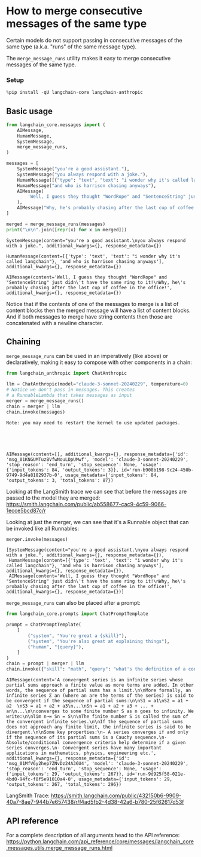 # How to merge consecutive messages of the same type

Certain models do not support passing in consecutive messages of the same type (a.k.a. "runs" of the same message type).

The `merge_message_runs` utility makes it easy to merge consecutive messages of the same type.

### Setup


```python
%pip install -qU langchain-core langchain-anthropic
```

## Basic usage


```python
from langchain_core.messages import (
    AIMessage,
    HumanMessage,
    SystemMessage,
    merge_message_runs,
)

messages = [
    SystemMessage("you're a good assistant."),
    SystemMessage("you always respond with a joke."),
    HumanMessage([{"type": "text", "text": "i wonder why it's called langchain"}]),
    HumanMessage("and who is harrison chasing anyways"),
    AIMessage(
        'Well, I guess they thought "WordRope" and "SentenceString" just didn\'t have the same ring to it!'
    ),
    AIMessage("Why, he's probably chasing after the last cup of coffee in the office!"),
]

merged = merge_message_runs(messages)
print("\n\n".join([repr(x) for x in merged]))
```

    SystemMessage(content="you're a good assistant.\nyou always respond with a joke.", additional_kwargs={}, response_metadata={})
    
    HumanMessage(content=[{'type': 'text', 'text': "i wonder why it's called langchain"}, 'and who is harrison chasing anyways'], additional_kwargs={}, response_metadata={})
    
    AIMessage(content='Well, I guess they thought "WordRope" and "SentenceString" just didn\'t have the same ring to it!\nWhy, he\'s probably chasing after the last cup of coffee in the office!', additional_kwargs={}, response_metadata={})
    

Notice that if the contents of one of the messages to merge is a list of content blocks then the merged message will have a list of content blocks. And if both messages to merge have string contents then those are concatenated with a newline character.

## Chaining

`merge_message_runs` can be used in an imperatively (like above) or declaratively, making it easy to compose with other components in a chain:


```python
from langchain_anthropic import ChatAnthropic

llm = ChatAnthropic(model="claude-3-sonnet-20240229", temperature=0)
# Notice we don't pass in messages. This creates
# a RunnableLambda that takes messages as input
merger = merge_message_runs()
chain = merger | llm
chain.invoke(messages)
```

    Note: you may need to restart the kernel to use updated packages.
    




    AIMessage(content=[], additional_kwargs={}, response_metadata={'id': 'msg_01KNGUMTuzBVfwNouLDpUMwf', 'model': 'claude-3-sonnet-20240229', 'stop_reason': 'end_turn', 'stop_sequence': None, 'usage': {'input_tokens': 84, 'output_tokens': 3}}, id='run-b908b198-9c24-450b-9749-9d4a8182937b-0', usage_metadata={'input_tokens': 84, 'output_tokens': 3, 'total_tokens': 87})



Looking at the LangSmith trace we can see that before the messages are passed to the model they are merged: https://smith.langchain.com/public/ab558677-cac9-4c59-9066-1ecce5bcd87c/r

Looking at just the merger, we can see that it's a Runnable object that can be invoked like all Runnables:


```python
merger.invoke(messages)
```




    [SystemMessage(content="you're a good assistant.\nyou always respond with a joke.", additional_kwargs={}, response_metadata={}),
     HumanMessage(content=[{'type': 'text', 'text': "i wonder why it's called langchain"}, 'and who is harrison chasing anyways'], additional_kwargs={}, response_metadata={}),
     AIMessage(content='Well, I guess they thought "WordRope" and "SentenceString" just didn\'t have the same ring to it!\nWhy, he\'s probably chasing after the last cup of coffee in the office!', additional_kwargs={}, response_metadata={})]



`merge_message_runs` can also be placed after a prompt:


```python
from langchain_core.prompts import ChatPromptTemplate

prompt = ChatPromptTemplate(
    [
        ("system", "You're great a {skill}"),
        ("system", "You're also great at explaining things"),
        ("human", "{query}"),
    ]
)
chain = prompt | merger | llm
chain.invoke({"skill": "math", "query": "what's the definition of a convergent series"})
```




    AIMessage(content='A convergent series is an infinite series whose partial sums approach a finite value as more terms are added. In other words, the sequence of partial sums has a limit.\n\nMore formally, an infinite series Σ an (where an are the terms of the series) is said to be convergent if the sequence of partial sums:\n\nS1 = a1\nS2 = a1 + a2  \nS3 = a1 + a2 + a3\n...\nSn = a1 + a2 + a3 + ... + an\n...\n\nconverges to some finite number S as n goes to infinity. We write:\n\nlim n→∞ Sn = S\n\nThe finite number S is called the sum of the convergent infinite series.\n\nIf the sequence of partial sums does not approach any finite limit, the infinite series is said to be divergent.\n\nSome key properties:\n- A series converges if and only if the sequence of its partial sums is a Cauchy sequence.\n- Absolute/conditional convergence criteria help determine if a given series converges.\n- Convergent series have many important applications in mathematics, physics, engineering etc.', additional_kwargs={}, response_metadata={'id': 'msg_01MfV6y2hep7ZNvDz24A36U4', 'model': 'claude-3-sonnet-20240229', 'stop_reason': 'end_turn', 'stop_sequence': None, 'usage': {'input_tokens': 29, 'output_tokens': 267}}, id='run-9d925f58-021e-4bd0-94fc-f8f5e91010a4-0', usage_metadata={'input_tokens': 29, 'output_tokens': 267, 'total_tokens': 296})



LangSmith Trace: https://smith.langchain.com/public/432150b6-9909-40a7-8ae7-944b7e657438/r/f4ad5fb2-4d38-42a6-b780-25f62617d53f

## API reference

For a complete description of all arguments head to the API reference: https://python.langchain.com/api_reference/core/messages/langchain_core.messages.utils.merge_message_runs.html
